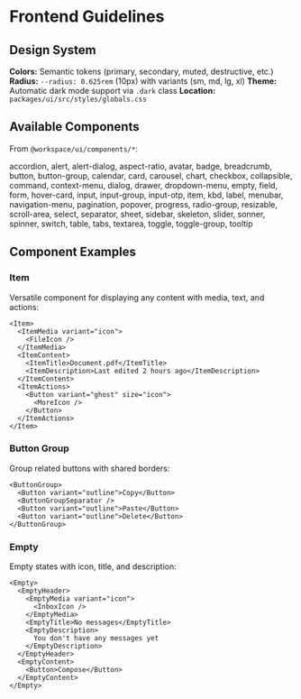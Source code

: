 # Frontend Guidelines

## Design System

**Colors:** Semantic tokens (primary, secondary, muted, destructive, etc.)
**Radius:** `--radius: 0.625rem` (10px) with variants (sm, md, lg, xl)
**Theme:** Automatic dark mode support via `.dark` class
**Location:** `packages/ui/src/styles/globals.css`

## Available Components

From `@workspace/ui/components/*`:

accordion, alert, alert-dialog, aspect-ratio, avatar, badge, breadcrumb, button, button-group, calendar, card, carousel, chart, checkbox, collapsible, command, context-menu, dialog, drawer, dropdown-menu, empty, field, form, hover-card, input, input-group, input-otp, item, kbd, label, menubar, navigation-menu, pagination, popover, progress, radio-group, resizable, scroll-area, select, separator, sheet, sidebar, skeleton, slider, sonner, spinner, switch, table, tabs, textarea, toggle, toggle-group, tooltip

## Component Examples

### Item
Versatile component for displaying any content with media, text, and actions:

```tsx
<Item>
  <ItemMedia variant="icon">
    <FileIcon />
  </ItemMedia>
  <ItemContent>
    <ItemTitle>Document.pdf</ItemTitle>
    <ItemDescription>Last edited 2 hours ago</ItemDescription>
  </ItemContent>
  <ItemActions>
    <Button variant="ghost" size="icon">
      <MoreIcon />
    </Button>
  </ItemActions>
</Item>
```

### Button Group
Group related buttons with shared borders:

```tsx
<ButtonGroup>
  <Button variant="outline">Copy</Button>
  <ButtonGroupSeparator />
  <Button variant="outline">Paste</Button>
  <Button variant="outline">Delete</Button>
</ButtonGroup>
```

### Empty
Empty states with icon, title, and description:

```tsx
<Empty>
  <EmptyHeader>
    <EmptyMedia variant="icon">
      <InboxIcon />
    </EmptyMedia>
    <EmptyTitle>No messages</EmptyTitle>
    <EmptyDescription>
      You don't have any messages yet
    </EmptyDescription>
  </EmptyHeader>
  <EmptyContent>
    <Button>Compose</Button>
  </EmptyContent>
</Empty>
```
